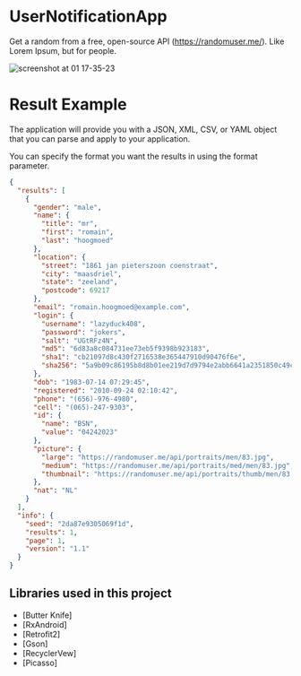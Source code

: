 # UserNotificationApp

Get a random from a free, open-source API (https://randomuser.me/). Like Lorem Ipsum, but for people.

![screenshot at 01 17-35-23](https://cloud.githubusercontent.com/assets/16304318/24579637/be73a6e4-1701-11e7-8ccb-792b4476e110.png)

# Result Example

The application will provide you with a JSON, XML, CSV, or YAML object that you can parse and apply to your application.

You can specify the format you want the results in using the format parameter.

```json
{
  "results": [
    {
      "gender": "male",
      "name": {
        "title": "mr",
        "first": "romain",
        "last": "hoogmoed"
      },
      "location": {
        "street": "1861 jan pieterszoon coenstraat",
        "city": "maasdriel",
        "state": "zeeland",
        "postcode": 69217
      },
      "email": "romain.hoogmoed@example.com",
      "login": {
        "username": "lazyduck408",
        "password": "jokers",
        "salt": "UGtRFz4N",
        "md5": "6d83a8c084731ee73eb5f9398b923183",
        "sha1": "cb21097d8c430f2716538e365447910d90476f6e",
        "sha256": "5a9b09c86195b8d8b01ee219d7d9794e2abb6641a2351850c49c309f1fc204a0"
      },
      "dob": "1983-07-14 07:29:45",
      "registered": "2010-09-24 02:10:42",
      "phone": "(656)-976-4980",
      "cell": "(065)-247-9303",
      "id": {
        "name": "BSN",
        "value": "04242023"
      },
      "picture": {
        "large": "https://randomuser.me/api/portraits/men/83.jpg",
        "medium": "https://randomuser.me/api/portraits/med/men/83.jpg",
        "thumbnail": "https://randomuser.me/api/portraits/thumb/men/83.jpg"
      },
      "nat": "NL"
    }
  ],
  "info": {
    "seed": "2da87e9305069f1d",
    "results": 1,
    "page": 1,
    "version": "1.1"
  }
}
```

Libraries used in this project
------------------------------
* [Butter Knife]
* [RxAndroid]
* [Retrofit2]
* [Gson]
* [RecyclerVew]
* [Picasso]
